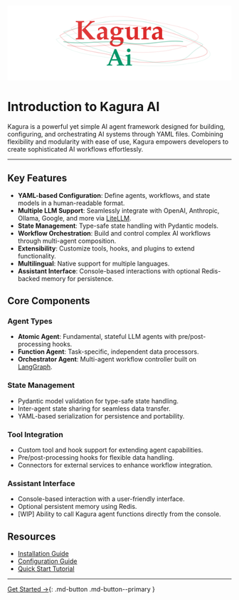 ![Kagura AI Logo](assets/kagura-logo.svg)

# Introduction to Kagura AI

Kagura is a powerful yet simple AI agent framework designed for building, configuring, and orchestrating AI systems through YAML files. Combining flexibility and modularity with ease of use, Kagura empowers developers to create sophisticated AI workflows effortlessly.

---

## Key Features

- **YAML-based Configuration**: Define agents, workflows, and state models in a human-readable format.
- **Multiple LLM Support**: Seamlessly integrate with OpenAI, Anthropic, Ollama, Google, and more via [LiteLLM](https://github.com/BerriAI/litellm).
- **State Management**: Type-safe state handling with Pydantic models.
- **Workflow Orchestration**: Build and control complex AI workflows through multi-agent composition.
- **Extensibility**: Customize tools, hooks, and plugins to extend functionality.
- **Multilingual**: Native support for multiple languages.
- **Assistant Interface**: Console-based interactions with optional Redis-backed memory for persistence.

## Core Components

### Agent Types
- **Atomic Agent**: Fundamental, stateful LLM agents with pre/post-processing hooks.
- **Function Agent**: Task-specific, independent data processors.
- **Orchestrator Agent**: Multi-agent workflow controller built on [LangGraph](https://www.langchain.com/langgraph).

### State Management
- Pydantic model validation for type-safe state handling.
- Inter-agent state sharing for seamless data transfer.
- YAML-based serialization for persistence and portability.

### Tool Integration
- Custom tool and hook support for extending agent capabilities.
- Pre/post-processing hooks for flexible data handling.
- Connectors for external services to enhance workflow integration.

### Assistant Interface
- Console-based interaction with a user-friendly interface.
- Optional persistent memory using Redis.
- [WIP] Ability to call Kagura agent functions directly from the console.

## Resources

- [Installation Guide](en/installation.md)
- [Configuration Guide](en/configuration.md)
- [Quick Start Tutorial](en/quickstart.md)

---

[Get Started →](en/installation.md){: .md-button .md-button--primary }
